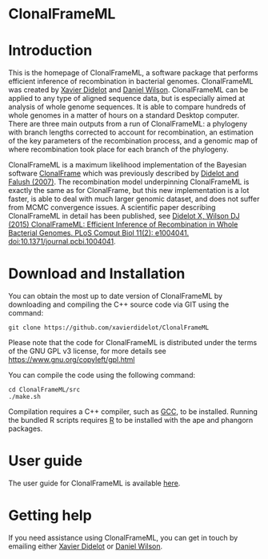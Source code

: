 # ClonalFrameML

# Introduction #

This is the homepage of ClonalFrameML, a software package that performs efficient inference of recombination in bacterial genomes. ClonalFrameML was created by [Xavier Didelot](http://xavierdidelot.github.io) and [Daniel Wilson](http://www.danielwilson.me.uk/). ClonalFrameML can be applied to any type of aligned sequence data, but is especially aimed at analysis of whole genome sequences. It is able to compare hundreds of whole genomes in a matter of hours on a standard Desktop computer. There are three main outputs from a run of ClonalFrameML: a phylogeny with branch lengths corrected to account for recombination, an estimation of the key parameters of the recombination process, and a genomic map of where recombination took place for each branch of the phylogeny.

ClonalFrameML is a maximum likelihood implementation of the Bayesian software [ClonalFrame](http://xavierdidelot.github.io/clonalframe.html) which was previously described by [Didelot and Falush (2007)](http://www.genetics.org/cgi/content/abstract/175/3/1251). The recombination model underpinning ClonalFrameML is exactly the same as for ClonalFrame, but this new implementation is a lot faster, is able to deal with much larger genomic dataset, and does not suffer from MCMC convergence issues. A scientific paper describing ClonalFrameML in detail has been published, see [Didelot X, Wilson DJ (2015) ClonalFrameML: Efficient Inference of Recombination in Whole Bacterial Genomes. PLoS Comput Biol 11(2): e1004041. doi:10.1371/journal.pcbi.1004041](http://journals.plos.org/ploscompbiol/article?id=10.1371/journal.pcbi.1004041).

# Download and Installation #

You can obtain the most up to date version of ClonalFrameML by downloading and compiling the C++ source code via GIT using the command:
```
git clone https://github.com/xavierdidelot/ClonalFrameML
```

Please note that the code for ClonalFrameML is distributed under the terms of the GNU GPL v3 license, for more details see https://www.gnu.org/copyleft/gpl.html

You can compile the code using the following command:

```
cd ClonalFrameML/src
./make.sh
```

Compilation requires a C++ compiler, such as [GCC](https://gcc.gnu.org/), to be installed. Running the bundled R scripts requires [R](http://cran.r-project.org/) to be installed with the ape and phangorn packages.

# User guide #

The user guide for ClonalFrameML is available [here](https://github.com/xavierdidelot/clonalframeml/wiki).

# Getting help #

If you need assistance using ClonalFrameML, you can get in touch by emailing either [Xavier Didelot](http://xavierdidelot.github.io/contact.html) or [Daniel Wilson](http://www.danielwilson.me.uk/contact.html).
